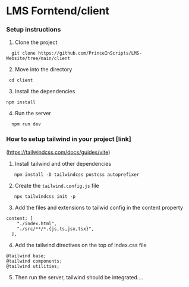 # LMS Forntend/client

### Setup instructions

1. Clone the project

```
  git clone https://github.com/PrinceInScripts/LMS-Website/tree/main/client
```

2. Move into the directory

```
 cd client
```

3. Install the dependencies

 ```
 npm install
 ```

 4. Run the server
  
```
  npm run dev
```

### How to setup tailwind in your project [link]
(https://tailwindcss.com/docs/guides/vite)

1. Install tailwind and other dependencies 
```
   npm install -D tailwindcss postcss autoprefixer
```

2. Create the `tailwind.config.js` file
```
   npx tailwindcss init -p
```

3. Add the files and extensions to tailwid config in the content property
```
content: [
    "./index.html",
    "./src/**/*.{js,ts,jsx,tsx}",
  ],
```

4. Add the tailwind directives on the top of index.css file 
```
@tailwind base;
@tailwind components;
@tailwind utilities;
```

5. Then run the server, tailwind should be integrated....

































